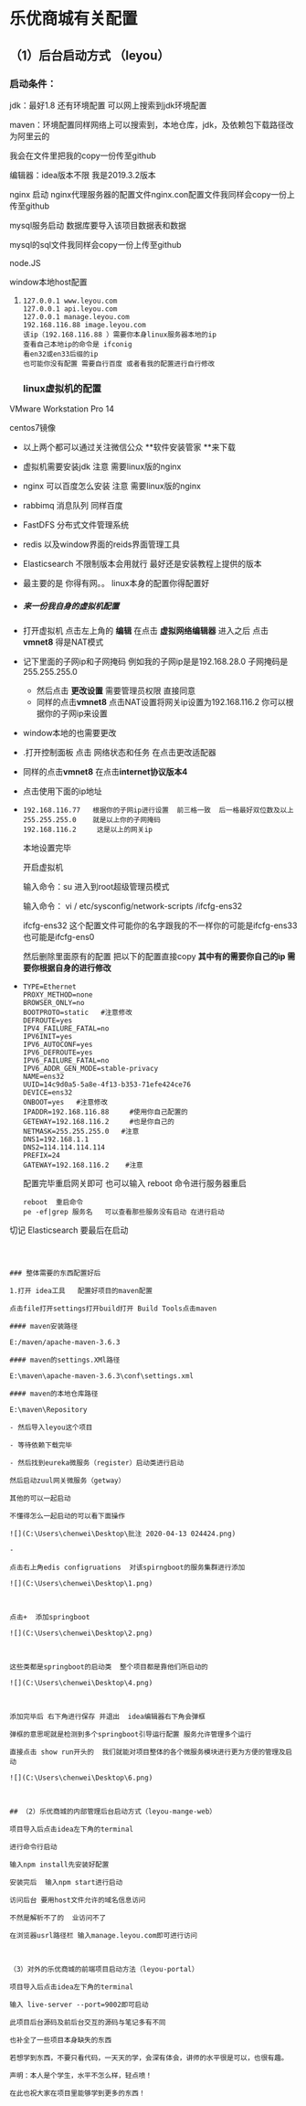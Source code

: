 # 			乐优商城有关配置





## （1）后台启动方式   （leyou）

### 启动条件：

jdk：最好1.8  还有环境配置 可以网上搜索到jdk环境配置

maven：环境配置同样网络上可以搜索到，本地仓库，jdk，及依赖包下载路径改为阿里云的

我会在文件里把我的copy一份传至github

编辑器：idea版本不限   我是2019.3.2版本

nginx 启动   nginx代理服务器的配置文件nginx.con配置文件我同样会copy一份上传至github

mysql服务启动  数据库要导入该项目数据表和数据  

mysql的sql文件我同样会copy一份上传至github

node.JS

window本地host配置

1. ```
   127.0.0.1 www.leyou.com
   127.0.0.1 api.leyou.com 
   127.0.0.1 manage.leyou.com
   192.168.116.88 image.leyou.com    
   该ip（192.168.116.88 ）需要你本身linux服务器本地的ip 
   查看自己本地ip的命令是 ifconig 
   看en32或en33后缀的ip
   也可能你没有配置 需要自行百度 或者看我的配置进行自行修改
   ```

   

   ### linux虚拟机的配置

VMware Workstation Pro 14

centos7镜像

- 以上两个都可以通过关注微信公众 **软件安装管家 **来下载

- 虚拟机需要安装jdk   注意  需要linux版的nginx 

- nginx    可以百度怎么安装  注意  需要linux版的nginx

- rabbimq 消息队列    同样百度

- FastDFS  分布式文件管理系统

- redis 以及window界面的reids界面管理工具

- Elasticsearch  不限制版本会用就行   最好还是安装教程上提供的版本

- 最主要的是 你得有网。。 linux本身的配置你得配置好

- ##### 来一份我自身的虚拟机配置 

- 打开虚拟机 点击左上角的 **编辑**  在点击 **虚拟网络编辑器**  进入之后 点击**vmnet8**  得是NAT模式

- 记下里面的子网ip和子网掩码   例如我的子网ip是是192.168.28.0 子网掩码是255.255.255.0

  - 然后点击 **更改设置**  需要管理员权限 直接同意 
  - 同样的点击**vmnet8** 点击NAT设置将网关ip设置为192.168.116.2   你可以根据你的子网ip来设置

- window本地的也需要更改

- .打开控制面板  点击  网络状态和任务  在点击更改适配器

- 同样的点击**vmnet8**   在点击**internet协议版本4** 

- 点击使用下面的ip地址

- ```
  192.168.116.77   根据你的子网ip进行设置  前三格一致  后一格最好双位数及以上
  255.255.255.0    就是以上你的子网掩码
  192.168.116.2		这是以上的网关ip
  ```

  本地设置完毕

  开启虚拟机

  输入命令：su   进入到root超级管理员模式

  输入命令： vi  / etc/sysconfig/network-scripts /ifcfg-ens32   

  ifcfg-ens32  这个配置文件可能你的名字跟我的不一样你的可能是ifcfg-ens33也可能是ifcfg-ens0  

  然后删除里面原有的配置  把以下的配置直接copy  **其中有的需要你自己的ip 需要你根据自身的进行修改**

  

- ```
  TYPE=Ethernet
  PROXY_METHOD=none
  BROWSER_ONLY=no
  BOOTPROTO=static   #注意修改
  DEFROUTE=yes
  IPV4_FAILURE_FATAL=no
  IPV6INIT=yes
  IPV6_AUTOCONF=yes
  IPV6_DEFROUTE=yes
  IPV6_FAILURE_FATAL=no
  IPV6_ADDR_GEN_MODE=stable-privacy
  NAME=ens32
  UUID=14c9d0a5-5a8e-4f13-b353-71efe424ce76
  DEVICE=ens32
  ONBOOT=yes   #注意修改
  IPADDR=192.168.116.88     #使用你自己配置的
  GETEWAY=192.168.116.2     #也是你自己的
  NETMASK=255.255.255.0   #注意
  DNS1=192.168.1.1   
  DNS2=114.114.114.114
  PREFIX=24
  GATEWAY=192.168.116.2    #注意
  ```

  配置完毕重启网关即可  也可以输入 reboot 命令进行服务器重启

  ```
  reboot  重启命令
  pe -ef|grep 服务名   可以查看那些服务没有启动 在进行启动  
切记   Elasticsearch  要最后在启动
  ```

  

  ### 整体需要的东西配置好后

  1.打开 idea工具   配置好项目的maven配置

  点击file打开settings打开build打开 Build Tools点击maven

  #### maven安装路径

  E:/maven/apache-maven-3.6.3

  #### maven的settings.XMl路径

  E:\maven\apache-maven-3.6.3\conf\settings.xml

  #### maven的本地仓库路径 

  E:\maven\Repository
  
- 然后导入leyou这个项目  

- 等待依赖下载完毕  

- 然后找到eureka微服务（register）启动类进行启动

  然后启动zuul网关微服务（getway）

  其他的可以一起启动

  不懂得怎么一起启动的可以看下面操作

  ![](C:\Users\chenwei\Desktop\批注 2020-04-13 024424.png)

- 

点击右上角edis configruations  对该spirngboot的服务集群进行添加

![](C:\Users\chenwei\Desktop\1.png)



点击+  添加springboot

![](C:\Users\chenwei\Desktop\2.png)



这些类都是springboot的启动类  整个项目都是靠他们所启动的

![](C:\Users\chenwei\Desktop\4.png)



添加完毕后 右下角进行保存 并退出  idea编辑器右下角会弹框

弹框的意思呢就是检测到多个springboot引导运行配置 服务允许管理多个运行

直接点击 show run开头的  我们就能对项目整体的各个微服务模块进行更为方便的管理及启动

![](C:\Users\chenwei\Desktop\6.png)



## （2）乐优商城的内部管理后台启动方式（leyou-mange-web）

项目导入后点击idea左下角的terminal

进行命令行启动

输入npm install先安装好配置

安装完后  输入npm start进行启动

访问后台 要用host文件允许的域名信息访问  

不然是解析不了的  业访问不了   

在浏览器usrl路径栏 输入manage.leyou.com即可进行访问



（3）对外的乐优商城的前端项目启动方法（leyou-portal）

项目导入后点击idea左下角的terminal

输入 live-server --port=9002即可启动

此项目后台源码及前后台交互的源码与笔记多有不同  

也补全了一些项目本身缺失的东西  

若想学到东西，不要只看代码，一天天的学，会深有体会，讲师的水平很是可以，也很有趣。

声明：本人是个学生，水平不怎么样，轻点喷！

在此也祝大家在项目里能够学到更多的东西！